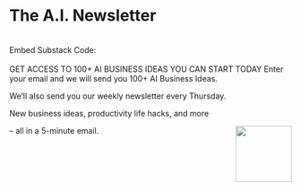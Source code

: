 # The A.I. Newsletter
<br>
Embed Substack Code:
<br>
<br>
GET ACCESS TO 100+ AI BUSINESS IDEAS YOU CAN START TODAY
Enter your email and we will send you 100+ AI Business Ideas.



We’ll also send you our weekly newsletter every Thursday. 

 

New business ideas, productivity life hacks, and more 

– all in a 5-minute email.
<img align="right" width="100" height="100" src="https://picsum.photos/100/100">
<br>
<div id="custom-substack-embed"></div>


<script>
  window.CustomSubstackWidget = {
    substackUrl: "[Your Substack URL]",
    placeholder: "Enter Your Email Address",
    buttonText: "SUBSCRIBE",
    theme: "custom",
    colors: {
      primary: "#DBE705",
      input: "#FFFFFF",
      email: "#000000",
      text: "#000000",
    }
  };
</script>
<script src="https://substackapi.com/widget.js" async></script>


